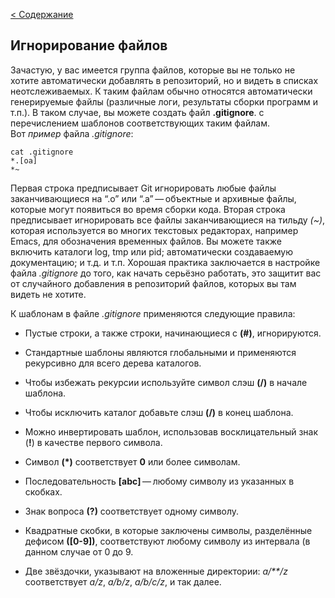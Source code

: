 [< Содержание](./readme.md)

## Игнорирование файлов

Зачастую, у вас имеется группа файлов, которые вы не только не хотите автоматически добавлять в репозиторий, но и видеть в списках неотслеживаемых. К таким файлам обычно относятся автоматически генерируемые файлы (различные логи, результаты сборки программ и т.п.). В таком случае, вы можете создать файл **.gitignore**. с перечислением шаблонов соответствующих таким файлам.   
Вот *пример* файла *.gitignore*:
```bash=
cat .gitignore
*.[oa]
*~
```
Первая строка предписывает Git игнорировать любые файлы заканчивающиеся на “.o” или “.a” — объектные и архивные файлы, которые могут появиться во время сборки кода. Вторая строка предписывает игнорировать все файлы заканчивающиеся на тильду *(~)*, которая используется во многих текстовых редакторах, например Emacs, для обозначения временных файлов. Вы можете также включить каталоги log, tmp или pid; автоматически создаваемую документацию; и т.д. и т.п. Хорошая практика заключается в настройке файла *.gitignore* до того, как начать серьёзно работать, это защитит вас от случайного добавления в репозиторий файлов, которых вы там видеть не хотите.

К шаблонам в файле *.gitignore* применяются следующие правила:

* Пустые строки, а также строки, начинающиеся с **(#)**, игнорируются.

* Стандартные шаблоны являются глобальными и применяются рекурсивно для всего дерева каталогов.

* Чтобы избежать рекурсии используйте символ слэш **(/)** в начале шаблона.

* Чтобы исключить каталог добавьте слэш **(/)** в конец шаблона.

* Можно инвертировать шаблон, использовав восклицательный знак (**!**) в качестве первого символа.

* Символ **(*)** соответствует **0** или более символам.

* Последовательность **[abc]** — любому символу из указанных в скобках.
* Знак вопроса **(?)** соответствует одному символу.
* Квадратные скобки, в которые заключены символы, разделённые дефисом **([0-9])**, соответствуют любому символу из интервала (в данном случае от 0 до 9.
* Две звёздочки, указывают на вложенные директории: *a/**/z* соответствует *a/z*, *a/b/z*, *a/b/c/z*, и так далее.